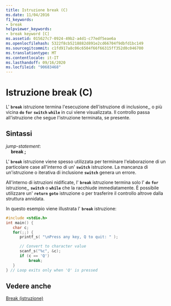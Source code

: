 ```yaml
---
title: Istruzione break (C)
ms.date: 11/04/2016
f1_keywords:
- break
helpviewer_keywords:
- break keyword [C]
ms.assetid: 015627c7-0924-49b2-a4d1-c77edf5eae6a
ms.openlocfilehash: 5322f8cb5218882d891e2cd66704f9dbfd1bc149
ms.sourcegitcommit: c1fd917a8c06c6504f66f66315ff352d0c046700
ms.translationtype: MT
ms.contentlocale: it-IT
ms.lasthandoff: 09/16/2020
ms.locfileid: "90683468"
---
```

# <a name="break-statement-c"></a>Istruzione break (C)

L' **`break`** istruzione termina l'esecuzione dell'istruzione di inclusione,, o più vicina **`do`** **`for`** **`switch`** **`while`** in cui viene visualizzata. Il controllo passa all'istruzione che segue l'istruzione terminata, se presente.

## <a name="syntax"></a>Sintassi

*jump-statement*:<br/>
&nbsp;&nbsp;&nbsp;&nbsp;**break ;**

L' **`break`** istruzione viene spesso utilizzata per terminare l'elaborazione di un particolare case all'interno di un' **`switch`** istruzione. La mancanza di un'istruzione o iterativa di inclusione **`switch`** genera un errore.

All'interno di istruzioni nidificate, l' **`break`** istruzione termina solo l' **`do`** **`for`** istruzione,, **`switch`** o **`while`** che la racchiude immediatamente. È possibile utilizzare un' **`return`** **`goto`** istruzione o per trasferire il controllo altrove dalla struttura annidata.

In questo esempio viene illustrata l' **`break`** istruzione:

```C
#include <stdio.h>
int main() {
   char c;
   for(;;) {
      printf_s( "\nPress any key, Q to quit: " );

      // Convert to character value
      scanf_s("%c", &c);
      if (c == 'Q')
          break;
   }
} // Loop exits only when 'Q' is pressed
```

## <a name="see-also"></a>Vedere anche

[Break (istruzione)](../cpp/break-statement-cpp.md)
